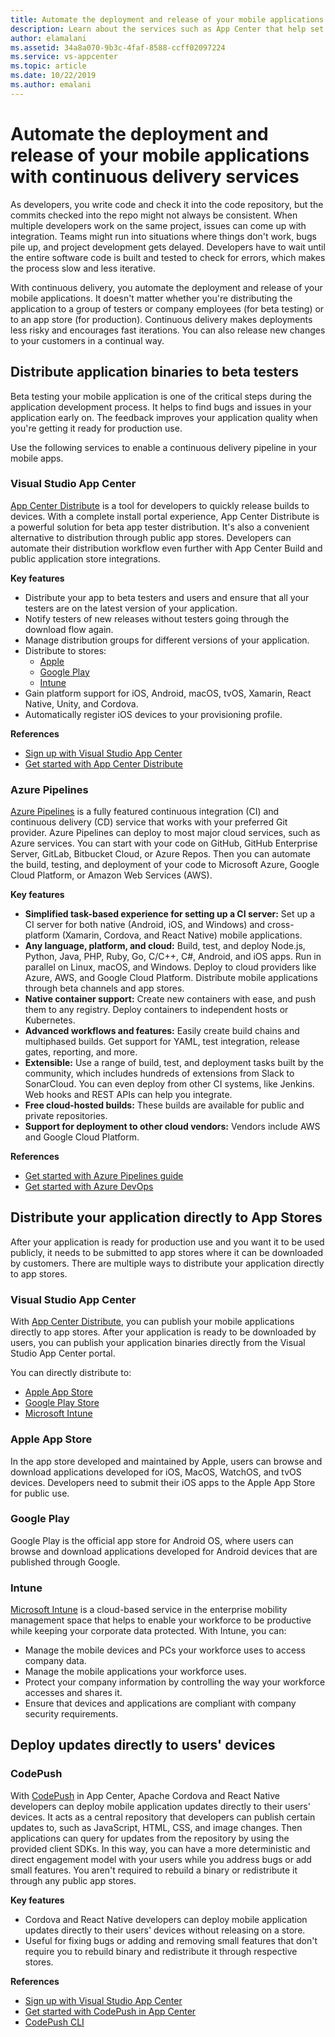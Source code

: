 ```yaml
--- 
title: Automate the deployment and release of your mobile applications with Visual Studio App Center and Azure services
description: Learn about the services such as App Center that help set up continuous delivery pipeline for your mobile applications.
author: elamalani
ms.assetid: 34a8a070-9b3c-4faf-8588-ccff02097224
ms.service: vs-appcenter
ms.topic: article
ms.date: 10/22/2019
ms.author: emalani
---
```


# Automate the deployment and release of your mobile applications with continuous delivery services

As developers, you write code and check it into the code repository, but the commits checked into the repo might not always be consistent. When multiple developers work on the same project, issues can come up with integration. Teams might run into situations where things don't work, bugs pile up, and project development gets delayed. Developers have to wait until the entire software code is built and tested to check for errors, which makes the process slow and less iterative.

With continuous delivery, you automate the deployment and release of your mobile applications. It doesn't matter whether you're distributing the application to a group of testers or company employees (for beta testing) or to an app store (for production). Continuous delivery makes deployments less risky and encourages fast iterations. You can also release new changes to your customers in a continual way.

## Distribute application binaries to beta testers
Beta testing your mobile application is one of the critical steps during the application development process. It helps to find bugs and issues in your application early on. The feedback improves your application quality when you're getting it ready for production use.

Use the following services to enable a continuous delivery pipeline in your mobile apps.

### Visual Studio App Center
[App Center Distribute](/appcenter/distribution/) is a tool for developers to quickly release builds to devices. With a complete install portal experience, App Center Distribute is a powerful solution for beta app tester distribution. It's also a convenient alternative to distribution through public app stores. Developers can automate their distribution workflow even further with App Center Build and public application store integrations.

**Key features**
- Distribute your app to beta testers and users and ensure that all your testers are on the latest version of your application.
- Notify testers of new releases without testers going through the download flow again.
- Manage distribution groups for different versions of your application.
- Distribute to stores: 
    - [Apple](/appcenter/distribution/stores/apple)
    - [Google Play](/appcenter/distribution/stores/googleplay)
    - [Intune](/appcenter/distribution/stores/intune)
- Gain platform support for iOS, Android, macOS, tvOS, Xamarin, React Native, Unity, and Cordova.
- Automatically register iOS devices to your provisioning profile.

**References**
- [Sign up with Visual Studio App Center](https://appcenter.ms/signup?utm_source=Mobile%20Development%20Docs&utm_medium=Azure&utm_campaign=New%20azure%20docs)
- [Get started with App Center Distribute](/appcenter/build/)

### Azure Pipelines

[Azure Pipelines](https://azure.microsoft.com/services/devops/pipelines/) is a fully featured continuous integration (CI) and continuous delivery (CD) service that works with your preferred Git provider. Azure Pipelines can deploy to most major cloud services, such as Azure services. You can start with your code on GitHub, GitHub Enterprise Server, GitLab, Bitbucket Cloud, or Azure Repos. Then you can automate the build, testing, and deployment of your code to Microsoft Azure, Google Cloud Platform, or Amazon Web Services (AWS).

**Key features**
- **Simplified task-based experience for setting up a CI server:** Set up a CI server for both native (Android, iOS, and Windows) and cross-platform (Xamarin, Cordova, and React Native) mobile applications.
- **Any language, platform, and cloud:** Build, test, and deploy Node.js, Python, Java, PHP, Ruby, Go, C/C++, C#, Android, and iOS apps. Run in parallel on Linux, macOS, and Windows. Deploy to cloud providers like Azure, AWS, and Google Cloud Platform. Distribute mobile applications through beta channels and app stores.
- **Native container support:** Create new containers with ease, and push them to any registry. Deploy containers to independent hosts or Kubernetes.
- **Advanced workflows and features:** Easily create build chains and multiphased builds. Get support for YAML, test integration, release gates, reporting, and more.
- **Extensible:** Use a range of build, test, and deployment tasks built by the community, which includes hundreds of extensions from Slack to SonarCloud. You can even deploy from other CI systems, like Jenkins. Web hooks and REST APIs can help you integrate.
- **Free cloud-hosted builds:** These builds are available for public and private repositories.
- **Support for deployment to other cloud vendors:** Vendors include AWS and Google Cloud Platform.

**References**
- [Get started with Azure Pipelines guide](/azure/devops/pipelines/get-started/pipelines-get-started?view=azure-devops)
- [Get started with Azure DevOps](https://app.vsaex.visualstudio.com/signup/)
  
## Distribute your application directly to App Stores
After your application is ready for production use and you want it to be used publicly, it needs to be submitted to app stores where it can be downloaded by customers. There are multiple ways to distribute your application directly to app stores. 

### Visual Studio App Center
With [App Center Distribute](/appcenter/distribution/stores/), you can publish your mobile applications directly to app stores. After your application is ready to be downloaded by users, you can publish your application binaries directly from the Visual Studio App Center portal. 

You can directly distribute to:
- [Apple App Store](/appcenter/distribution/stores/apple)
- [Google Play Store](/appcenter/distribution/stores/googleplay)
- [Microsoft Intune](/appcenter/distribution/stores/intune)
    
### Apple App Store
In the app store developed and maintained by Apple, users can browse and download applications developed for iOS, MacOS, WatchOS, and tvOS devices. Developers need to submit their iOS apps to the Apple App Store for public use.

### Google Play

Google Play is the official app store for Android OS, where users can browse and download applications developed for Android devices that are published through Google.

### Intune

[Microsoft Intune](/intune/app-management) is a cloud-based service in the enterprise mobility management space that helps to enable your workforce to be productive while keeping your corporate data protected. With Intune, you can:
- Manage the mobile devices and PCs your workforce uses to access company data.
- Manage the mobile applications your workforce uses.
- Protect your company information by controlling the way your workforce accesses and shares it.
- Ensure that devices and applications are compliant with company security requirements.
    
## Deploy updates directly to users' devices

### CodePush
With [CodePush](/appcenter/distribution/codepush/) in App Center, Apache Cordova and React Native developers can deploy mobile application updates directly to their users' devices. It acts as a central repository that developers can publish certain updates to, such as JavaScript, HTML, CSS, and image changes. Then applications can query for updates from the repository by using the provided client SDKs. In this way, you can have a more deterministic and direct engagement model with your users while you address bugs or add small features. You aren't required to rebuild a binary or redistribute it through any public app stores.

**Key features**
- Cordova and React Native developers can deploy mobile application updates directly to their users' devices without releasing on a store.
- Useful for fixing bugs or adding and removing small features that don't require you to rebuild binary and redistribute it through respective stores.

**References**
- [Sign up with Visual Studio App Center](https://appcenter.ms/signup?utm_source=Mobile%20Development%20Docs&utm_medium=Azure&utm_campaign=New%20azure%20docs)
- [Get started with CodePush in App Center](/appcenter/distribution/codepush/)
- [CodePush CLI](/appcenter/distribution/codepush/cli)